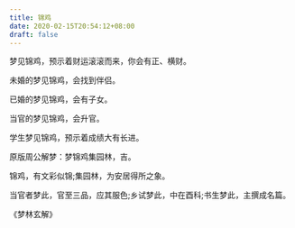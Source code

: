 ```yaml
---
title: 锦鸡
date: 2020-02-15T20:54:12+08:00
draft: false
---
```


梦见锦鸡，预示着财运滚滚而来，你会有正、横财。

未婚的梦见锦鸡，会找到伴侣。

已婚的梦见锦鸡，会有子女。

当官的梦见锦鸡，会升官。

学生梦见锦鸡，预示着成绩大有长进。

原版周公解梦：梦锦鸡集园林，吉。

锦鸡，有文彩似锦;集园林，为安居得所之象。

当官者梦此，官至三品，应其服色;乡试梦此，中在酉科;书生梦此，主撰成名篇。

《梦林玄解》